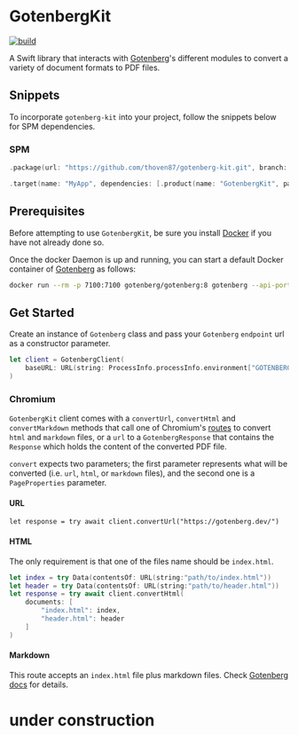 # GotenbergKit

[![build](https://github.com/thoven87/gotenberg-kit/actions/workflows/build.yml/badge.svg)](https://github.com/thoven87/gotenberg-kit/actions/workflows/build.yml)

A Swift library that interacts with [Gotenberg](https://gotenberg.dev/)'s different modules to convert a variety of document formats to PDF files.

## Snippets
To incorporate `gotenberg-kit` into your project, follow the snippets below for SPM dependencies.

### SPM 
```swift
.package(url: "https://github.com/thoven87/gotenberg-kit.git", branch: "main")

.target(name: "MyApp", dependencies: [.product(name: "GotenbergKit", package: "gotenberg-kit")]),
```

## Prerequisites

Before attempting to use `GotenbergKit`, be sure you install [Docker](https://www.docker.com/) if you have not already done so.

Once the docker Daemon is up and running, you can start a default Docker container of [Gotenberg](https://gotenberg.dev/) as follows:

```bash
docker run --rm -p 7100:7100 gotenberg/gotenberg:8 gotenberg --api-port=7100
```

## Get Started

Create an instance of `Gotenberg` class and pass your `Gotenberg` `endpoint` url as a constructor parameter.

```swift
let client = GotenbergClient(
    baseURL: URL(string: ProcessInfo.processInfo.environment["GOTENBERG_URL"] ?? "http://localhost:7100")!
)
```

### Chromium

`GotenbergKit` client comes with a `convertUrl`, `convertHtml` and `convertMarkdown` methods that call one of Chromium's [routes](https://gotenberg.dev/docs/modules/chromium#routes) to convert `html` and `markdown` files, or a `url` to a `GotenbergResponse` that contains the `Response` which holds the content of the converted PDF file.

`convert` expects two parameters; the first parameter represents what will be converted (i.e. `url`, `html`, or `markdown` files), and the second one is a `PageProperties` parameter.

#### URL

```swfit
let response = try await client.convertUrl("https://gotenberg.dev/")
```

#### HTML

The only requirement is that one of the files name should be `index.html`.

```swift
let index = try Data(contentsOf: URL(string:"path/to/index.html"))
let header = try Data(contentsOf: URL(string:"path/to/header.html"))
let response = try await client.convertHtml(
    documents: [
        "index.html": index,
        "header.html": header
    ]
)
```

#### Markdown

This route accepts an `index.html` file plus markdown files. Check [Gotenberg docs](https://gotenberg.dev/docs/routes#markdown-files-into-pdf-route) for details.

# under construction
